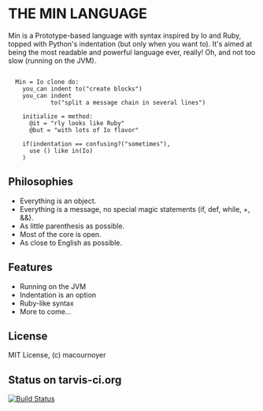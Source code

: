 # THE MIN LANGUAGE

Min is a Prototype-based language with syntax inspired by Io and Ruby, topped
with Python's indentation (but only when you want to). It's aimed at being the
most readable and powerful language ever, really!
Oh, and not too slow (running on the JVM).


```

  Min = Io clone do:
    you_can indent to("create blocks")
    you_can indent
            to("split a message chain in several lines")
    
    initialize = method:
      @it = "rly looks like Ruby"
      @but = "with lots of Io flavor"
      
    if(indentation == confusing?("sometimes"),
      use () like in(Io)
    )
```

## Philosophies
* Everything is an object.
* Everything is a message, no special magic statements (if, def, while, +, &&).
* As little parenthesis as possible.
* Most of the core is open.
* As close to English as possible.

## Features
* Running on the JVM
* Indentation is an option
* Ruby-like syntax
* More to come...

## License
MIT License, (c) macournoyer

## Status on tarvis-ci.org
[![Build Status](https://travis-ci.org/ker2x/min.svg?branch=master)](https://travis-ci.org/ker2x/min)
